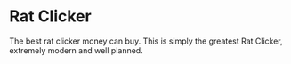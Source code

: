 # Rat Clicker
The best rat clicker money can buy.
This is simply the greatest Rat Clicker, extremely modern and well planned.

